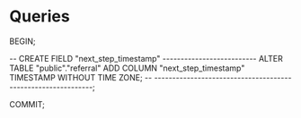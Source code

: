 # Queries

BEGIN;


-- CREATE FIELD "next_step_timestamp" --------------------------
ALTER TABLE "public"."referral" ADD COLUMN "next_step_timestamp" TIMESTAMP WITHOUT TIME ZONE;
-- -------------------------------------------------------------;

COMMIT;
